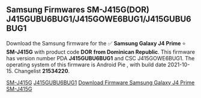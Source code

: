 <h2>Samsung Firmwares SM-J415G(DOR) J415GUBU6BUG1/J415GOWE6BUG1/J415GUBU6BUG1</h2>
Download the Samsung firmware for the ✅ <strong>Samsung Galaxy J4 Prime </strong> ⭐ <strong>SM-J415G</strong> with product code <strong>DOR</strong> <strong> from Dominican Republic</strong>. This firmware has version number PDA <strong>J415GUBU6BUG1</strong> and CSC J415GOWE6BUG1. The operating system of this firmware is Android Pie , with build date 2021-10-15. Changelist <strong>21534220</strong>.


[SM-J415G](https://samfirm.shop/samsung/model/SM-J415G)
[J415GUBU6BUG1](https://samfirm.shop/samsung/pda/J415GUBU6BUG1)
[Download Firmware Samsung Galaxy J4 Prime SM-J415G](https://samfirm.shop/samsung/firmware/465830)
